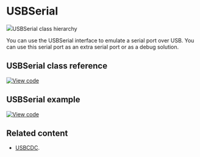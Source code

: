 # USBSerial

<span class="images">![](https://os.mbed.com/docs/mbed-os/v6.2/mbed-os-api-doxy/class_u_s_b_serial.png)<span>USBSerial class hierarchy</span></span>

You can use the USBSerial interface to emulate a serial port over USB. You can use this serial port as an extra serial port or as a debug solution. 

## USBSerial class reference

[![View code](https://www.mbed.com/embed/?type=library)](https://os.mbed.com/docs/mbed-os/v6.2/mbed-os-api-doxy/class_u_s_b_serial.html)

## USBSerial example

[![View code](https://www.mbed.com/embed/?url=https://github.com/ARMmbed/mbed-os-snippet-USBSerial/tree/v6.0)](https://github.com/ARMmbed/mbed-os-snippet-USBSerial/blob/v6.0/main.cpp)

## Related content

- [USBCDC](usbcdc.html).
